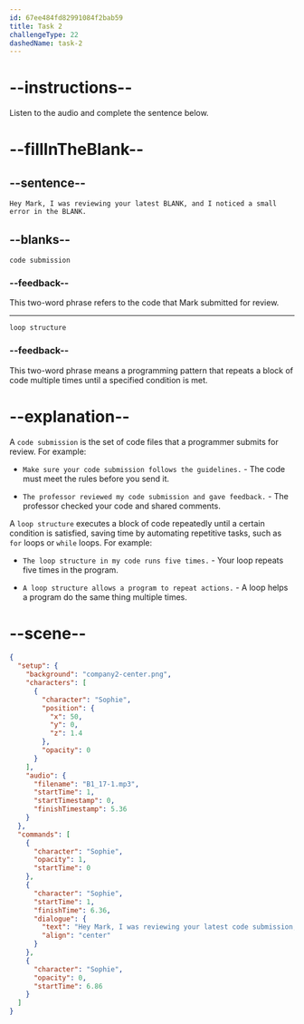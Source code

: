 ```yaml
---
id: 67ee484fd82991084f2bab59
title: Task 2
challengeType: 22
dashedName: task-2
---
```


<!-- (audio) Sophie: Hey Mark, I was reviewing your latest code submission, and I noticed a small error in the loop structure. -->

# --instructions--

Listen to the audio and complete the sentence below.

# --fillInTheBlank--

## --sentence--

`Hey Mark, I was reviewing your latest BLANK, and I noticed a small error in the BLANK.`

## --blanks--

`code submission`

### --feedback--

This two-word phrase refers to the code that Mark submitted for review.

---

`loop structure`

### --feedback--

This two-word phrase means a programming pattern that repeats a block of code multiple times until a specified condition is met.

# --explanation--

A `code submission` is the set of code files that a programmer submits for review. For example:

- `Make sure your code submission follows the guidelines.` - The code must meet the rules before you send it.

- `The professor reviewed my code submission and gave feedback.` - The professor checked your code and shared comments.

A `loop structure` executes a block of code repeatedly until a certain condition is satisfied, saving time by automating repetitive tasks, such as `for` loops or `while` loops. For example:

- `The loop structure in my code runs five times.` - Your loop repeats five times in the program.

- `A loop structure allows a program to repeat actions.` - A loop helps a program do the same thing multiple times.

# --scene--

```json
{
  "setup": {
    "background": "company2-center.png",
    "characters": [
      {
        "character": "Sophie",
        "position": {
          "x": 50,
          "y": 0,
          "z": 1.4
        },
        "opacity": 0
      }
    ],
    "audio": {
      "filename": "B1_17-1.mp3",
      "startTime": 1,
      "startTimestamp": 0,
      "finishTimestamp": 5.36
    }
  },
  "commands": [
    {
      "character": "Sophie",
      "opacity": 1,
      "startTime": 0
    },
    {
      "character": "Sophie",
      "startTime": 1,
      "finishTime": 6.36,
      "dialogue": {
        "text": "Hey Mark, I was reviewing your latest code submission, and I noticed a small error in the loop structure.",
        "align": "center"
      }
    },
    {
      "character": "Sophie",
      "opacity": 0,
      "startTime": 6.86
    }
  ]
}
```
